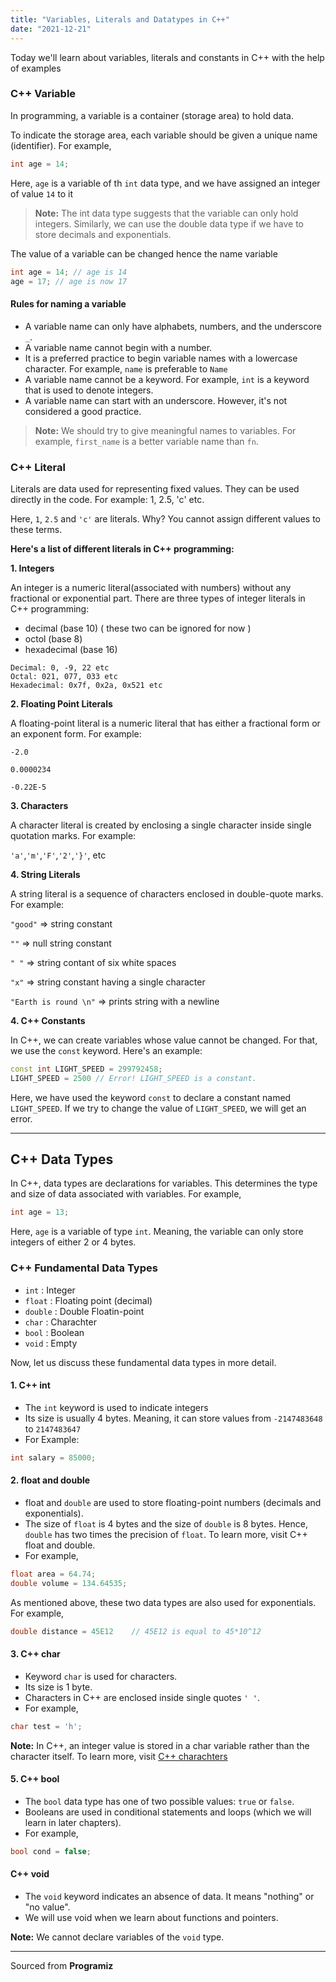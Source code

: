 ```yaml
---
title: "Variables, Literals and Datatypes in C++"
date: "2021-12-21"
---
```


Today we'll learn about variables, literals and constants in C++ with the help of examples

### C++ Variable

In programming, a variable is a container (storage area) to hold data.

To indicate the storage area, each variable should be given a unique name (identifier). For example,

```cpp
int age = 14;
```

Here, `age` is a variable of th `int` data type, and we have assigned an integer of value `14` to it

> **Note:** The int data type suggests that the variable can only hold integers. Similarly, we can use the double data type if we have to store decimals and exponentials.

The value of a variable can be changed hence the name variable

```cpp
int age = 14; // age is 14
age = 17; // age is now 17
```

#### Rules for naming a variable

- A variable name can only have alphabets, numbers, and the underscore `_`.
- A variable name cannot begin with a number.
- It is a preferred practice to begin variable names with a lowercase character. For example, `name` is preferable to `Name`
- A variable name cannot be a keyword. For example, `int` is a keyword that is used to denote integers.
- A variable name can start with an underscore. However, it's not considered a good practice.

> **Note:** We should try to give meaningful names to variables. For example, `first_name` is a better variable name than `fn`.

### C++ Literal

Literals are data used for representing fixed values. They can be used directly in the code. For example: 1, 2.5, 'c' etc.

Here, `1`, `2.5` and `'c'` are literals. Why? You cannot assign different values to these terms.

**Here's a list of different literals in C++ programming:**

**1. Integers**

An integer is a numeric literal(associated with numbers) without any fractional or exponential part. There are three types of integer literals in C++ programming:

- decimal (base 10)
  ( these two can be ignored for now )
- octol (base 8)
- hexadecimal (base 16)

```
Decimal: 0, -9, 22 etc
Octal: 021, 077, 033 etc
Hexadecimal: 0x7f, 0x2a, 0x521 etc
```

**2. Floating Point Literals**

A floating-point literal is a numeric literal that has either a fractional form or an exponent form. For example:

`-2.0`

`0.0000234`

`-0.22E-5`

**3. Characters**

A character literal is created by enclosing a single character inside single quotation marks. For example:

`'a'`,`'m'`,`'F'`,`'2'`,`'}'`, etc

**4. String Literals**

A string literal is a sequence of characters enclosed in double-quote marks. For example:

`"good"` => string constant

`""` => null string constant

`" "` => string contant of six white spaces

`"x"` => string constant having a single character

`"Earth is round \n"` => prints string with a newline

<!--
| String                | Description                               |
| --------------------- | ----------------------------------------- |
| `"good"`              | string constant                           |
| `""`                  | null string constant                      |
| `" "`                 | string contant of six white spaces        |
| `"x"`                 | string constant having a single character |
| `"Earth is round \n"` | prints string with a newline              |
-->

**4. C++ Constants**

In C++, we can create variables whose value cannot be changed. For that, we use the `const` keyword. Here's an example:

```cpp
const int LIGHT_SPEED = 299792458;
LIGHT_SPEED = 2500 // Error! LIGHT_SPEED is a constant.
```

Here, we have used the keyword `const` to declare a constant named `LIGHT_SPEED`. If we try to change the value of `LIGHT_SPEED`, we will get an error.

---

## C++ Data Types

In C++, data types are declarations for variables. This determines the type and size of data associated with variables. For example,

```cpp
int age = 13;
```

Here, `age` is a variable of type `int`. Meaning, the variable can only store integers of either 2 or 4 bytes.

### C++ Fundamental Data Types

- `int` : Integer
- `float` : Floating point (decimal)
- `double` : Double Floatin-point
- `char` : Charachter
- `bool` : Boolean
- `void` : Empty

Now, let us discuss these fundamental data types in more detail.

#### 1. C++ int

- The `int` keyword is used to indicate integers
- Its size is usually 4 bytes. Meaning, it can store values from `-2147483648` to `2147483647`
- For Example:

```cpp
int salary = 85000;
```

#### 2. float and double

- float and `double` are used to store floating-point numbers (decimals and exponentials).
- The size of `float` is 4 bytes and the size of `double` is 8 bytes. Hence, `double` has two times the precision of `float`. To learn more, visit C++ float and double.
- For example,

```cpp
float area = 64.74;
double volume = 134.64535;
```

As mentioned above, these two data types are also used for exponentials. For example,

```cpp
double distance = 45E12    // 45E12 is equal to 45*10^12
```

#### 3. C++ char

- Keyword `char` is used for characters.
- Its size is 1 byte.
- Characters in C++ are enclosed inside single quotes `' '`.
- For example,

```cpp
char test = 'h';
```

**Note:** In C++, an integer value is stored in a char variable rather than the character itself. To learn more, visit
[C++ charachters](https://www.programiz.com/cpp-programming/char-type)

#### 5. C++ bool

- The `bool` data type has one of two possible values: `true` or `false`.
- Booleans are used in conditional statements and loops (which we will learn in later chapters).
- For example,

```cpp
bool cond = false;
```

#### C++ void

- The `void` keyword indicates an absence of data. It means "nothing" or "no value".
- We will use void when we learn about functions and pointers.

**Note:** We cannot declare variables of the `void` type.

---

Sourced from **Programiz**
